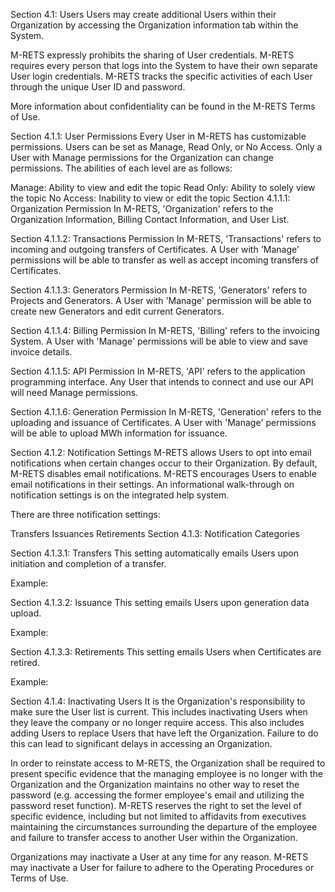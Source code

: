 Section 4.1: Users
Users may create additional Users within their Organization by accessing the Organization information tab within the System.

M-RETS expressly prohibits the sharing of User credentials. M-RETS requires every person that logs into the System to have their own separate User login credentials. M-RETS tracks the specific activities of each User through the unique User ID and password.

More information about confidentiality can be found in the M-RETS Terms of Use.

Section 4.1.1: User Permissions
Every User in M-RETS has customizable permissions. Users can be set as Manage, Read Only, or No Access. Only a User with Manage permissions for the Organization can change permissions. The abilities of each level are as follows:

Manage: Ability to view and edit the topic
Read Only: Ability to solely view the topic
No Access: Inability to view or edit the topic
Section 4.1.1.1: Organization Permission
In M-RETS, 'Organization' refers to the Organization Information, Billing Contact Information, and User List.

Section 4.1.1.2: Transactions Permission
In M-RETS, 'Transactions' refers to incoming and outgoing transfers of Certificates. A User with 'Manage' permissions will be able to transfer as well as accept incoming transfers of Certificates.

Section 4.1.1.3: Generators Permission
In M-RETS, 'Generators' refers to Projects and Generators. A User with 'Manage' permission will be able to create new Generators and edit current Generators.

Section 4.1.1.4: Billing Permission
In M-RETS, 'Billing' refers to the invoicing System. A User with 'Manage' permissions will be able to view and save invoice details.

Section 4.1.1.5: API Permission
In M-RETS, 'API' refers to the application programming interface. Any User that intends to connect and use our API will need Manage permissions.

Section 4.1.1.6: Generation Permission
In M-RETS, 'Generation' refers to the uploading and issuance of Certificates. A User with 'Manage' permissions will be able to upload MWh information for issuance.

Section 4.1.2: Notification Settings
M-RETS allows Users to opt into email notifications when certain changes occur to their Organization. By default, M-RETS disables email notifications. M-RETS encourages Users to enable email notifications in their settings. An informational walk-through on notification settings is on the integrated help system.

There are three notification settings:

Transfers
Issuances
Retirements
Section 4.1.3: Notification Categories

Section 4.1.3.1: Transfers
This setting automatically emails Users upon initiation and completion of a transfer.

Example:

Section 4.1.3.2: Issuance
This setting emails Users upon generation data upload.

Example:

Section 4.1.3.3: Retirements
This setting emails Users when Certificates are retired.

Example:

Section 4.1.4: Inactivating Users
It is the Organization's responsibility to make sure the User list is current. This includes inactivating Users when they leave the company or no longer require access. This also includes adding Users to replace Users that have left the Organization. Failure to do this can lead to significant delays in accessing an Organization.

In order to reinstate access to M-RETS, the Organization shall be required to present specific evidence that the managing employee is no longer with the Organization and the Organization maintains no other way to reset the password (e.g. accessing the former employee's email and utilizing the password reset function). M-RETS reserves the right to set the level of specific evidence, including but not limited to affidavits from executives maintaining the circumstances surrounding the departure of the employee and failure to transfer access to another User within the Organization.

Organizations may inactivate a User at any time for any reason. M-RETS may inactivate a User for failure to adhere to the Operating Procedures or Terms of Use.
